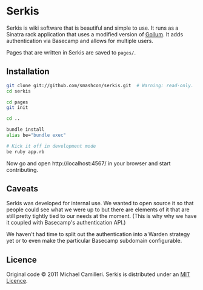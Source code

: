 Serkis
============

Serkis is wiki software that is beautiful and simple to use. It runs as a Sinatra rack application that uses a modified version of [Gollum](https://github.com/github/gollum). It adds authentication via Basecamp and allows for multiple users.

Pages that are written in Serkis are saved to `pages/`.


Installation
------------

```bash
git clone git://github.com/smashcon/serkis.git  # Warning: read-only.
cd serkis

cd pages
git init

cd ..

bundle install
alias be="bundle exec"

# Kick it off in development mode
be ruby app.rb
```

Now go and open http://localhost:4567/ in your browser and start contributing.


Caveats
-------

Serkis was developed for internal use. We wanted to open source it so that people could see what we were up to but there are elements of it that are still pretty tightly tied to our needs at the moment. (This is why why we have it coupled with Basecamp's authentication API.)

We haven't had time to split out the authentication into a Warden strategy yet or to even make the particular Basecamp subdomain configurable.


Licence
-------

Original code &copy; 2011 Michael Camilleri. Serkis is distributed under an [MIT Licence](http://en.wikipedia.org/wiki/MIT_License).